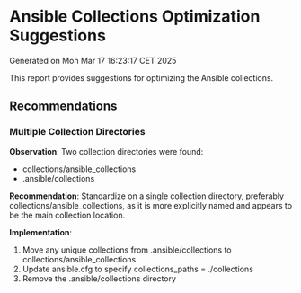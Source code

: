 # Ansible Collections Optimization Suggestions
Generated on Mon Mar 17 16:23:17 CET 2025

This report provides suggestions for optimizing the Ansible collections.

## Recommendations

### Multiple Collection Directories

**Observation**: Two collection directories were found:
- collections/ansible_collections
- .ansible/collections

**Recommendation**: Standardize on a single collection directory, preferably collections/ansible_collections, as it is more explicitly named and appears to be the main collection location.

**Implementation**:
1. Move any unique collections from .ansible/collections to collections/ansible_collections
2. Update ansible.cfg to specify collections_paths = ./collections
3. Remove the .ansible/collections directory


